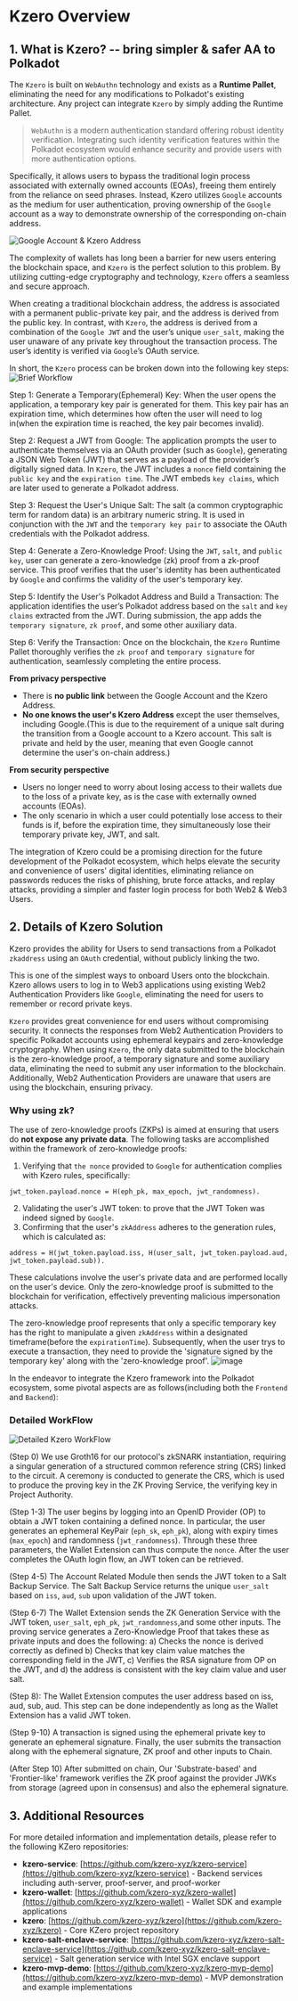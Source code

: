 # Kzero Overview

## 1. What is Kzero? -- bring simpler & safer AA to Polkadot

The `Kzero`  is built on `WebAuthn` technology and exists as a **Runtime Pallet**, eliminating the need for any modifications to Polkadot's existing architecture. Any project can integrate `Kzero` by simply adding the Runtime Pallet.
> `WebAuthn` is a modern authentication standard offering robust identity verification. Integrating such identity verification features within the Polkadot ecosystem would enhance security and provide users with more authentication options. 

Specifically, it allows users to bypass the traditional login process associated with externally owned accounts (EOAs), freeing them entirely from the reliance on seed phrases. Instead, Kzero utilizes `Google` accounts as the medium for user authentication, proving ownership of the `Google` account as a way to demonstrate ownership of the corresponding on-chain address.

![Google Account & Kzero Address](./assets/kzero-address.png)

The complexity of wallets has long been a barrier for new users entering the blockchain space, and `Kzero` is the perfect solution to this problem. By utilizing cutting-edge cryptography and technology, `Kzero` offers a seamless and secure approach.

When creating a traditional blockchain address, the address is associated with a permanent public-private key pair, and the address is derived from the public key. In contrast, with `Kzero`, the address is derived from a combination of the `Google JWT` and the user’s unique `user_salt`, making the user unaware of any private key throughout the transaction process. The user’s identity is verified via `Google`’s OAuth service.

In short, the `Kzero` process can be broken down into the following key steps:
![Brief Workflow](./assets/workflow.png)

Step 1: Generate a Temporary(Ephemeral) Key:
When the user opens the application, a temporary key pair is generated for them. This key pair has an expiration time, which determines how often the user will need to log in(when the expiration time is reached, the key pair becomes invalid).

Step 2: Request a JWT from Google:
The application prompts the user to authenticate themselves via an OAuth provider (such as `Google`), generating a JSON Web Token (JWT) that serves as a payload of the provider’s digitally signed data. In `Kzero`, the JWT includes a `nonce` field containing the `public key` and the `expiration time`. The JWT embeds `key claims`, which are later used to generate a Polkadot address.

Step 3: Request the User's Unique Salt:
The salt (a common cryptographic term for random data) is an arbitrary numeric string. It is used in conjunction with the `JWT` and the `temporary key pair` to associate the OAuth credentials with the Polkadot address.

Step 4: Generate a Zero-Knowledge Proof:
Using the `JWT`, `salt`, and `public key`, user can generate a zero-knowledge (zk) proof from a zk-proof service. This proof verifies that the user's identity has been authenticated by `Google` and confirms the validity of the user's temporary key.

Step 5: Identify the User's Polkadot Address and Build a Transaction:
The application identifies the user’s Polkadot address based on the `salt` and `key claims` extracted from the JWT. During submission, the app adds the `temporary signature`, `zk proof`, and some other auxiliary data.

Step 6: Verify the Transaction:
Once on the blockchain, the `Kzero` Runtime Pallet thoroughly verifies the `zk proof` and `temporary signature` for authentication, seamlessly completing the entire process.



**From privacy perspective**
- There is **no public link** between the Google Account and the Kzero Address.
- **No one knows the user's Kzero Address** except the user themselves, including Google.(This is due to the requirement of a unique salt during the transition from a Google account to a Kzero account. This salt is private and held by the user, meaning that even Google cannot determine the user's on-chain address.)

**From security perspective**
- Users no longer need to worry about losing access to their wallets due to the loss of a private key, as is the case with externally owned accounts (EOAs). 
- The only scenario in which a user could potentially lose access to their funds is if, before the expiration time, they simultaneously lose their temporary private key, JWT, and salt.


The integration of Kzero could be a promising direction for the future development of the Polkadot ecosystem, which helps elevate the security and convenience of users' digital identities, eliminating reliance on passwords reduces the risks of phishing, brute force attacks, and replay attacks, providing a simpler and faster login process for both Web2 & Web3 Users.


## 2. Details of Kzero Solution 

Kzero provides the ability for Users to send transactions from a Polkadot `zkaddress` using an `OAuth` credential, without publicly linking the two.


This is one of the simplest ways to onboard Users onto the blockchain. Kzero allows users to log in to Web3 applications using existing Web2 Authentication Providers like `Google`, eliminating the need for users to remember or record private keys.

`Kzero` provides great convenience for end users without compromising security. It connects the responses from Web2 Authentication Providers to specific Polkadot accounts using ephemeral keypairs and zero-knowledge cryptography. When using `Kzero`, the only data submitted to the blockchain is the zero-knowledge proof, a temporary signature and some auxiliary data, eliminating the need to submit any user information to the blockchain. Additionally, Web2 Authentication Providers are unaware that users are using the blockchain, ensuring privacy.

### Why using zk?
The use of zero-knowledge proofs (ZKPs) is aimed at ensuring that users do **not expose any private data**. The following tasks are accomplished within the framework of zero-knowledge proofs:

1. Verifying that `the nonce` provided to `Google` for authentication complies with Kzero rules, specifically:
```js=
jwt_token.payload.nonce = H(eph_pk, max_epoch, jwt_randomness).
```
2. Validating the user's JWT token: to prove that the JWT Token was indeed signed by `Google`.
3. Confirming that the user's `zkAddress` adheres to the generation rules, which is calculated as:
```js=
address = H(jwt_token.payload.iss, H(user_salt, jwt_token.payload.aud, jwt_token.payload.sub)).
```
These calculations involve the user's private data and are performed locally on the user's device. Only the zero-knowledge proof is submitted to the blockchain for verification, effectively preventing malicious impersonation attacks. 

The zero-knowledge proof represents that only a specific temporary key has the right to manipulate a given `zkAddress` within a designated timeframe(before the `expirationTime`). Subsequently, when the user trys to execute a transaction, they need to provide the 'signature signed by the temporary key' along with the 'zero-knowledge proof'.
![image](./assets/tem_key_sign_process.png)



In the endeavor to integrate the Kzero framework into the Polkadot ecosystem, some pivotal aspects are as follows(including both the `Frontend` and `Backend`):

### Detailed WorkFlow

![Detailed Kzero WorkFlow](./assets/detailed_workflow.png)

(Step 0) We use Groth16 for our protocol's zkSNARK instantiation, requiring a singular generation of a structured common reference string (CRS) linked to the circuit. A ceremony is conducted to generate the CRS, which is used to produce the proving key in the ZK Proving Service, the verifying key in Project Authority. 

(Step 1-3) The user begins by logging into an OpenID Provider (OP) to obtain a JWT token containing a defined nonce. In particular, the user generates an ephemeral KeyPair (`eph_sk`, `eph_pk`), along with expiry times (`max_epoch`) and randomness (`jwt_randomness`). Through these three parameters, the Wallet Extension can thus compute the `nonce`. After the user completes the OAuth login flow, an JWT token can be retrieved.

(Step 4-5) The Account Related Module then sends the JWT token to a Salt Backup Service. The Salt Backup Service returns the unique `user_salt` based on `iss`, `aud`, `sub` upon validation of the JWT token.

(Step 6-7) The Wallet Extension sends the ZK Generation Service with the JWT token, `user_salt`, `eph_pk`, `jwt_randomness`,and some other inputs. The proving service generates a Zero-Knowledge Proof that takes these as private inputs and does the following: a) Checks the nonce is derived correctly as defined b) Checks that key claim value matches the corresponding field in the JWT, c) Verifies the RSA signature from OP on the JWT, and d) the address is consistent with the key claim value and user salt.

(Step 8): The Wallet Extension computes the user address based on iss, aud, sub, aud. This step can be done independently as long as the Wallet Extension has a valid JWT token.

(Step 9-10) A transaction is signed using the ephemeral private key to generate an ephemeral signature. Finally, the user submits the transaction along with the ephemeral signature, ZK proof and other inputs to Chain.

(After Step 10) After submitted on chain, Our 'Substrate-based' and 'Frontier-like' framework verifies the ZK proof against the provider JWKs from storage (agreed upon in consensus) and also the ephemeral signature.

## 3. Additional Resources

For more detailed information and implementation details, please refer to the following KZero repositories:

- **kzero-service**: [https://github.com/kzero-xyz/kzero-service](https://github.com/kzero-xyz/kzero-service) - Backend services including auth-server, proof-server, and proof-worker
- **kzero-wallet**: [https://github.com/kzero-xyz/kzero-wallet](https://github.com/kzero-xyz/kzero-wallet) - Wallet SDK and example applications
- **kzero**: [https://github.com/kzero-xyz/kzero](https://github.com/kzero-xyz/kzero) - Core KZero project repository
- **kzero-salt-enclave-service**: [https://github.com/kzero-xyz/kzero-salt-enclave-service](https://github.com/kzero-xyz/kzero-salt-enclave-service) - Salt generation service with Intel SGX enclave support
- **kzero-mvp-demo**: [https://github.com/kzero-xyz/kzero-mvp-demo](https://github.com/kzero-xyz/kzero-mvp-demo) - MVP demonstration and example implementations
